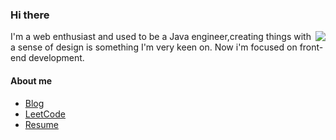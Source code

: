 ### Hi there

<img align="right" src="https://github-readme-stats.vercel.app/api?username=LastWhisperzzz&show_icons=true&icon_color=CE1D2D&text_color=718096&bg_color=ffffff&hide_title=true" />

I'm a web enthusiast and used to be a Java engineer,creating things with a sense of design is something I'm very keen on.
Now i'm focused on front-end development.

#### About me
- [Blog](https://blog.lastwhisper.net)
- [LeetCode](https://leetcode-cn.com/u/last-whisper-zzz/)
- [Resume](https://resume.lastwhisper.net)




